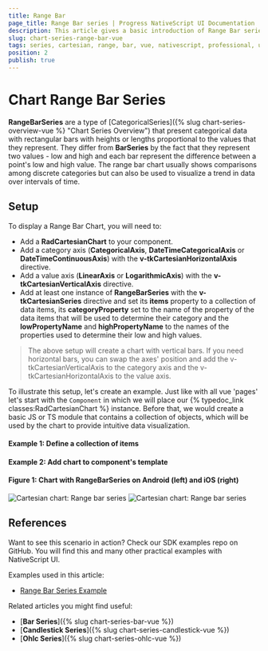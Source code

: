 ```yaml
---
title: Range Bar
page_title: Range Bar series | Progress NativeScript UI Documentation
description: This article gives a basic introduction of Range Bar series and continues with a sample scenario of how Range Bar series are used.
slug: chart-series-range-bar-vue
tags: series, cartesian, range, bar, vue, nativescript, professional, ui
position: 2
publish: true
---
```


# Chart Range Bar Series

**RangeBarSeries** are a type of [CategoricalSeries]({% slug chart-series-overview-vue %} "Chart Series Overview") that present categorical data with rectangular bars with heights or lengths proportional to the values that they represent. They differ from **BarSeries** by the fact that they represent two values - low and high and each bar represent the difference between a point's low and high value. The range bar chart usually shows comparisons among discrete categories but can also be used to visualize a trend in data over intervals of time.

## Setup

To display a Range Bar Chart, you will need to:
- Add a **RadCartesianChart** to your component.
- Add a category axis (**CategoricalAxis**, **DateTimeCategoricalAxis** or **DateTimeContinuousAxis**) with the **v-tkCartesianHorizontalAxis** directive.
- Add a value axis (**LinearAxis** or **LogarithmicAxis**) with the **v-tkCartesianVerticalAxis** directive.
- Add at least one instance of **RangeBarSeries** with the **v-tkCartesianSeries** directive and set its **items** property to a collection of data items, its **categoryProperty** set to the name of the property of the data items that will be used to determine their category and the **lowPropertyName** and **highPropertyName** to the names of the properties used to determine their low and high values.

 > The above setup will create a chart with vertical bars. If you need horizontal bars, you can swap the axes' position and add the v-tkCartesianVerticalAxis to the category axis and the v-tkCartesianHorizontalAxis to the value axis.
 
To illustrate this setup, let's create an example. Just like with all vue 'pages' let's start with the `Component` in which we will place our {% typedoc_link classes:RadCartesianChart %} instance. Before that, we would create a basic JS or TS module that contains a collection of objects, which will be used by the chart to provide intuitive data visualization.

 #### Example 1: Define a collection of items

 <snippet id='chart-get-range-bar-data-vue'/>

 #### Example 2: Add chart to component's template

 <snippet id='chart-range-bar-vue'/>

#### Figure 1: Chart with RangeBarSeries on Android (left) and iOS (right)

![Cartesian chart: Range bar series](../../../../../ui/img/ns_ui/range_bar_series_android.png "Range bar series on Android.") ![Cartesian chart: Range bar series](../../../../../ui/img/ns_ui/range_bar_series_ios.png "Range bar series on iOS.")

## References

Want to see this scenario in action?
Check our SDK examples repo on GitHub. You will find this and many other practical examples with NativeScript UI.

Examples used in this article:

* [Range Bar Series Example](https://github.com/NativeScript/nativescript-ui-samples-vue/tree/master/chart/app/examples/series/bar)

Related articles you might find useful:

* [**Bar Series**]({% slug chart-series-bar-vue %})
* [**Candlestick Series**]({% slug chart-series-candlestick-vue %})
* [**Ohlc Series**]({% slug chart-series-ohlc-vue %})
